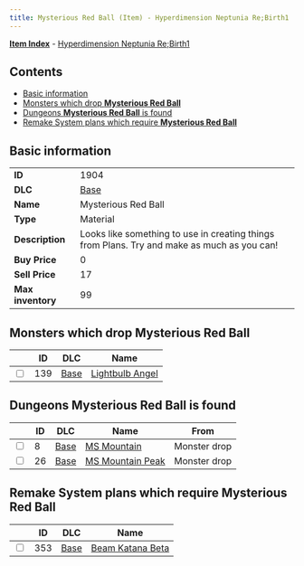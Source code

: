 ```yaml
---
title: Mysterious Red Ball (Item) - Hyperdimension Neptunia Re;Birth1
---
```


[**Item Index**](/neptunia/rb1/item/index.html) - [Hyperdimension Neptunia Re;Birth1](/neptunia/rb1)

## Contents

- [Basic information](#basic-information)
- [Monsters which drop **Mysterious Red Ball**](#monsters-which-drop-mysterious-red-ball)
- [Dungeons **Mysterious Red Ball** is found](#dungeons-mysterious-red-ball-is-found)
- [Remake System plans which require **Mysterious Red Ball**](#remake-system-plans-which-require-mysterious-red-ball)

## Basic information

|   |   |
| -- | -- |
| **ID** | 1904 |
| **DLC** | [Base](/neptunia/rb1/dlc/1-base.html) |
| **Name** | Mysterious Red Ball |
| **Type** | Material |
| **Description** | Looks like something to use in creating things from Plans. Try and make as much as you can! |
| **Buy Price** | 0 |
| **Sell Price** | 17 |
| **Max inventory** | 99 |


## Monsters which drop **Mysterious Red Ball**

|    | ID | DLC | Name |
| -- | -- | --- | ---- |
| <input type="checkbox" id="rb1-monster-1-139" class="trackbox" /> | 139 | [Base](/neptunia/rb1/dlc/1-base.html) | [Lightbulb Angel](/neptunia/rb1/monster/1-139-lightbulb-angel.html) |


## Dungeons **Mysterious Red Ball** is found

|    | ID | DLC | Name | From |
| -- | -- | --- | ---- | ---- |
| <input type="checkbox" id="rb1-dungeon-1-8" class="trackbox" /> | 8 | [Base](/neptunia/rb1/dlc/1-base.html) | [MS Mountain](/neptunia/rb1/dungeon/1-8-ms-mountain.html) | Monster drop |
| <input type="checkbox" id="rb1-dungeon-1-26" class="trackbox" /> | 26 | [Base](/neptunia/rb1/dlc/1-base.html) | [MS Mountain Peak](/neptunia/rb1/dungeon/1-26-ms-mountain-peak.html) | Monster drop |


## Remake System plans which require **Mysterious Red Ball**

|    | ID | DLC | Name |
| -- | -- | --- | ---- |
| <input type="checkbox" id="rb1-quest-1-353" class="trackbox" /> | 353 | [Base](/neptunia/rb1/dlc/1-base.html) | [Beam Katana Beta](/neptunia/rb1/quest/1-353-beam-katana-beta.html) |
